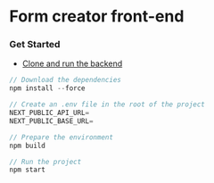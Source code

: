 # Form creator front-end



### Get Started

-  [Clone and run the backend](https://github.com/eusouoerick/FormCreator-Back)

```js
// Download the dependencies
npm install --force
```

```js
// Create an .env file in the root of the project
NEXT_PUBLIC_API_URL=
NEXT_PUBLIC_BASE_URL=
```

```js
// Prepare the environment
npm build
```
```js
// Run the project
npm start
```
